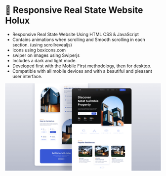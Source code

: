 # 🏡 Responsive Real State Website Holux

- Responsive Real State Website Using HTML CSS & JavaScript
- Contains animations when scrolling and Smooth scrolling in each section. (using scrollrevealjs)
- Icons using boxicons.com
- swiper on images using Swiperjs
- Includes a dark and light mode.
- Developed first with the Mobile First methodology, then for desktop.
- Compatible with all mobile devices and with a beautiful and pleasant user interface.

![preview img](/preview.png)
